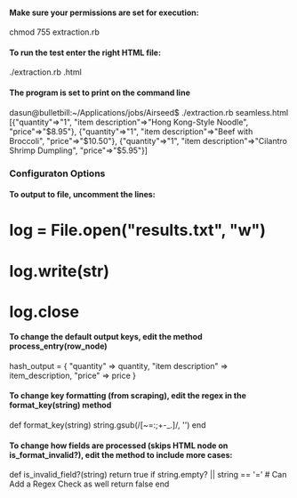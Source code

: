 #### Make sure your permissions are set for execution:
  chmod 755 extraction.rb

#### To run the test enter the right HTML file:
  ./extraction.rb <enter filename here>.html

#### The program is set to print on the command line
  dasun@bulletbill:~/Applications/jobs/Airseed$ ./extraction.rb seamless.html
  [{"quantity"=>"1", "item description"=>"Hong Kong-Style Noodle", "price"=>"$8.95"}, {"quantity"=>"1", "item description"=>"Beef with Broccoli", "price"=>"$10.50"}, {"quantity"=>"1", "item description"=>"Cilantro Shrimp Dumpling", "price"=>"$5.95"}]

### Configuraton Options ###

#### To output to file, uncomment the lines:
  # log = File.open("results.txt", "w")
  # log.write(str)
  # log.close


#### To change the default output keys, edit the method process_entry(row_node)
  hash_output = {
    "quantity" => quantity,
    "item description" => item_description,
    "price" => price
  }


#### To change key formatting (from scraping), edit the regex in the format_key(string) method
  def format_key(string)
    string.gsub(/[~=:;+-_.]/, '')
  end


#### To change how fields are processed (skips HTML node on is_format_invalid?), edit the method to include more cases:
  def is_invalid_field?(string)
    return true if string.empty? || string == '=' # Can Add a Regex Check as well
    return false
  end